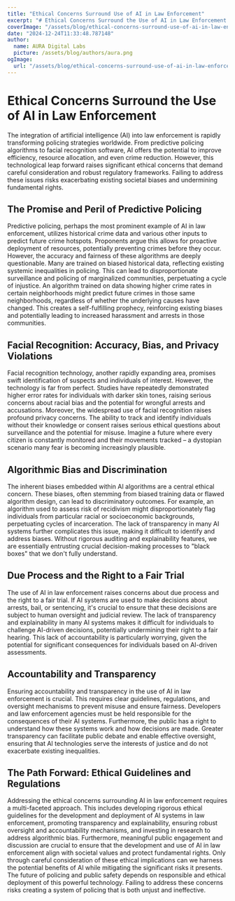 ```yaml
---
title: "Ethical Concerns Surround Use of AI in Law Enforcement"
excerpt: "# Ethical Concerns Surround the Use of AI in Law Enforcement  The integration of artificial intelligence (AI) into law enforcement is rapidly transfor"
coverImage: "/assets/blog/ethical-concerns-surround-use-of-ai-in-law-enforcement.jpg"
date: "2024-12-24T11:33:48.787148"
author:
  name: AURA Digital Labs
  picture: /assets/blog/authors/aura.png
ogImage:
  url: "/assets/blog/ethical-concerns-surround-use-of-ai-in-law-enforcement.jpg"
---
```


# Ethical Concerns Surround the Use of AI in Law Enforcement

The integration of artificial intelligence (AI) into law enforcement is rapidly transforming policing strategies worldwide.  From predictive policing algorithms to facial recognition software, AI offers the potential to improve efficiency, resource allocation, and even crime reduction.  However, this technological leap forward raises significant ethical concerns that demand careful consideration and robust regulatory frameworks.  Failing to address these issues risks exacerbating existing societal biases and undermining fundamental rights.


## The Promise and Peril of Predictive Policing

Predictive policing, perhaps the most prominent example of AI in law enforcement, utilizes historical crime data and various other inputs to predict future crime hotspots.  Proponents argue this allows for proactive deployment of resources, potentially preventing crimes before they occur.  However, the accuracy and fairness of these algorithms are deeply questionable.  Many are trained on biased historical data, reflecting existing systemic inequalities in policing.  This can lead to disproportionate surveillance and policing of marginalized communities, perpetuating a cycle of injustice.  An algorithm trained on data showing higher crime rates in certain neighborhoods might predict future crimes in those same neighborhoods, regardless of whether the underlying causes have changed.  This creates a self-fulfilling prophecy, reinforcing existing biases and potentially leading to increased harassment and arrests in those communities.


## Facial Recognition: Accuracy, Bias, and Privacy Violations

Facial recognition technology, another rapidly expanding area, promises swift identification of suspects and individuals of interest.  However, the technology is far from perfect.  Studies have repeatedly demonstrated higher error rates for individuals with darker skin tones, raising serious concerns about racial bias and the potential for wrongful arrests and accusations.  Moreover, the widespread use of facial recognition raises profound privacy concerns.  The ability to track and identify individuals without their knowledge or consent raises serious ethical questions about surveillance and the potential for misuse.  Imagine a future where every citizen is constantly monitored and their movements tracked – a dystopian scenario many fear is becoming increasingly plausible.


## Algorithmic Bias and Discrimination

The inherent biases embedded within AI algorithms are a central ethical concern.  These biases, often stemming from biased training data or flawed algorithm design, can lead to discriminatory outcomes.  For example, an algorithm used to assess risk of recidivism might disproportionately flag individuals from particular racial or socioeconomic backgrounds, perpetuating cycles of incarceration.  The lack of transparency in many AI systems further complicates this issue, making it difficult to identify and address biases.  Without rigorous auditing and explainability features, we are essentially entrusting crucial decision-making processes to "black boxes" that we don't fully understand.


## Due Process and the Right to a Fair Trial

The use of AI in law enforcement raises concerns about due process and the right to a fair trial.  If AI systems are used to make decisions about arrests, bail, or sentencing, it's crucial to ensure that these decisions are subject to human oversight and judicial review.  The lack of transparency and explainability in many AI systems makes it difficult for individuals to challenge AI-driven decisions, potentially undermining their right to a fair hearing.  This lack of accountability is particularly worrying, given the potential for significant consequences for individuals based on AI-driven assessments.


## Accountability and Transparency

Ensuring accountability and transparency in the use of AI in law enforcement is crucial.  This requires clear guidelines, regulations, and oversight mechanisms to prevent misuse and ensure fairness.  Developers and law enforcement agencies must be held responsible for the consequences of their AI systems.  Furthermore, the public has a right to understand how these systems work and how decisions are made.  Greater transparency can facilitate public debate and enable effective oversight, ensuring that AI technologies serve the interests of justice and do not exacerbate existing inequalities.


## The Path Forward: Ethical Guidelines and Regulations

Addressing the ethical concerns surrounding AI in law enforcement requires a multi-faceted approach.  This includes developing rigorous ethical guidelines for the development and deployment of AI systems in law enforcement, promoting transparency and explainability, ensuring robust oversight and accountability mechanisms, and investing in research to address algorithmic bias.  Furthermore, meaningful public engagement and discussion are crucial to ensure that the development and use of AI in law enforcement align with societal values and protect fundamental rights.  Only through careful consideration of these ethical implications can we harness the potential benefits of AI while mitigating the significant risks it presents.  The future of policing and public safety depends on responsible and ethical deployment of this powerful technology.  Failing to address these concerns risks creating a system of policing that is both unjust and ineffective.
